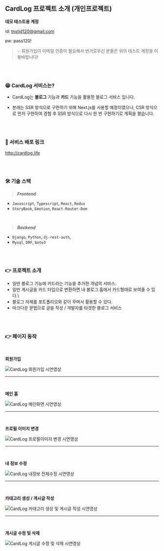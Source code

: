 ## CardLog 프로젝트 소개 (개인프로젝트)

**데모 테스트용 계정**

id: tnstjd120@gmail.com

pw: pass120!

> 💡 회원가입이 이메일 인증이 필요해서 번거로우신 분들은 위의 테스트 계정을 이용바랍니다!

<br />
<br />

### 😁 CardLog 서비스는?

- CardLog는 **블로그** 기능과 **카드** 기능을 활용한 블로그 서비스 입니다.

- 본래는 SSR 방식으로 구현하기 위해 Next.js를 사용할 예정이였으나, CSR 방식으로 먼저 구현하여 경험 후 SSR 방식으로 다시 한 번 구현하기로 계획을 했습니다.

<br />
<br />

### 🚀 서비스 배포 링크

http://cardlog.life

<br />
<br />

### 🛠️ 기술 스택

> **_Frontend_**

- `Javascript`, `Typescript`, `React`, `Redux`
- `StoryBook`, `Emotion`, `React-Router-Dom`

<br />

> **_Backend_**

- `Django`, `Python`, `dj-rest-auth`,
- `Mysql`, `DRF`, `boto3`

<br />
<br />

### 👉 프로젝트 소개

- 일반 블로그 기능에 카드라는 기능을 추가한 개념의 서비스.
- 일반 게시글을 카드 타입으로 변환하면 내 블로그 홈에서 카드형태로 보여줄 수 있다.\
- 블로그 자체를 포트폴리오와 같이 꾸며서 활용할 수 있다.
- 마크다운 문법으로 글을 작성 / 개발자를 타겟한 블로그 서비스

<br />
<br />

### 👉 페이지 동작

<br>

**회원가입**

![CardLog 회원가입 시연영상](https://user-images.githubusercontent.com/67936051/229964169-17452754-b445-44dd-b0f8-a2192c134809.gif)

---

<br>

**메인 홈**

![CardLog 메인화면 시연영상](https://user-images.githubusercontent.com/67936051/229964802-722471fe-f470-4c64-aa84-bfab918eb9d8.gif)

---

<br>

**프로필 이미지 변경**

![CardLog 프로필이미지 변경 시연영상](https://user-images.githubusercontent.com/67936051/229964900-9722f902-a01a-4a09-bcf2-dbeb544ccb01.gif)

---

<br>

**내 정보 수정**

![CardLog 내정보 전체수정 시연영상](https://user-images.githubusercontent.com/67936051/229964992-a9a2d538-dc99-4a23-bbc0-c8444f0c25d1.gif)

---

<br>

**카테고리 생성 / 게시글 작성**

![CardLog 카테고리 생성 및 게시글 작성 시연영상](https://user-images.githubusercontent.com/67936051/229965532-3416e0f9-4bc5-4b88-971c-5535e8810646.gif)

---

<br>

**게시글 수정 및 삭제**

![CardLog 게시글 수정 및 삭제 시연영상](https://user-images.githubusercontent.com/67936051/229965555-eecf65b6-d0c9-4dcb-a33e-d65a995f7b30.gif)
